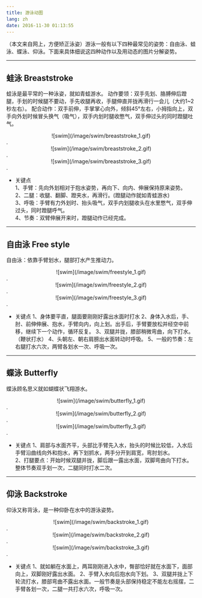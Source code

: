 ```yaml
---
title: 游泳动图
lang: zh
date: 2016-11-30 01:13:55
---
```


（本文来自网上，方便矫正泳姿）游泳一般有以下四种最常见的姿势：自由泳、蛙泳、蝶泳、仰泳。下面来具体细说这四种动作以及用动态的图片分解姿势。

--------------
## 蛙泳 Breaststroke
蛙泳是最平常的一种泳姿，就如青蛙游水。
动作要领：双手先划、胳膊伸后蹬腿，手划的时候腿不要动，手先收腿再收，手腿伸直并拢再滑行一会儿（大约1~2秒左右）。
配合动作：双手前伸，手掌掌心向外，倾斜45°左右，小拇指向上，双手向外划时候冒头换气（吸气），双手内划时腿收憋气，双手伸过头的同时蹬腿吐气。  

<center>![swim](/image/swim/breaststroke_1.gif)</center>. 

<center>![swim](/image/swim/breaststroke_2.gif)</center>. 

<center>![swim](/image/swim/breaststroke_3.gif)</center>. 

- 关键点                                                                                                
1、手臂：先向外划相对于抱水姿势，再向下、向内、伸展保持原来姿势。  
2、二腿：收腿、翻脚、蹬夹水，再滑行。(蹬腿动作就如青蛙游水)             
3、呼吸：手臂有力外划时、抬头吸气，双手内划腿收头在水里憋气，双手伸过头，同时蹬腿呼气。                               
4、节奏：双臂伸展开来时，蹬腿动作已经完成。

--------------
## 自由泳 Free style
自由泳：依靠手臂划水，腿部打水产生推动力。

<center>![swim](/image/swim/freestyle_1.gif)</center>. 

<center>![swim](/image/swim/freestyle_2.gif)</center>. 

<center>![swim](/image/swim/freestyle_3.gif)</center>. 

- 关键点 
1、身体要平直，腿面要刚刚好露出水面时打水
2、身体入水后，手、肘、前伸伸展、抱水，手臂向内，向上划。出手后，手臂要放松并经空中前移，继续下一个动作，循环反复。
3、双腿并拢，膝部稍微弯曲，向下打水。（鞭状打水）
4、头朝左、朝右肩膀出水面转动时呼吸。
5、一般的节奏：左右腿打水六次，两臂各划水一次、呼吸一次。

--------------
## 蝶泳 Butterfly
蝶泳顾名思义就如蝴蝶状飞翔游水。   

<center>![swim](/image/swim/butterfly_1.gif)</center>. 

<center>![swim](/image/swim/butterfly_2.gif)</center>. 

<center>![swim](/image/swim/butterfly_3.gif)</center>.     
                                                    
- 关键点 
1、肩部与水面齐平，头部比手臂先入水，抬头的时候比较低，入水后手臂沿曲线向外和抱水，再下划抓水，两手分开到肩宽，弯肘划水。   
2、打腿要点：开始时候双腿并拢，脚后跟一露出水面，双脚弯曲向下打水。整体节奏双手划一次，二腿同时打水二次。

--------------
## 仰泳 Backstroke
仰泳又称背泳，是一种仰卧在水中的游泳姿势。

<center>![swim](/image/swim/backstroke_1.gif)</center>. 

<center>![swim](/image/swim/backstroke_2.gif)</center>. 

<center>![swim](/image/swim/backstroke_3.gif)</center>.     
          
- 关键点 
1、就如躺在水面上，两耳刚刚进入水中，臀部恰好就在水面下，面部向上，双脚刚好露出水面。
2、手臂入水向后抱水向下划。
3、双腿并拢上下轮流打水，膝部弯曲不露出水面。一般节奏是头部保持稳定不能左右摇摆，二手臂各划一次，二腿一共打水六次，呼吸一次。